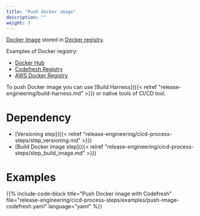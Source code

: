 ```yaml
---
title: "Push docker image"
description: ""
weight: 3
---
```


[Docker Image](https://docs.docker.com/engine/reference/commandline/images/) stored
in [Docker registry](https://docs.docker.com/registry).

Examples of Docker registry:
* [Docker Hub](https://hub.docker.com/)
* [Codefresh Registry](https://codefresh.io/docs/docs/docker-registries/codefresh-registry/)
* [AWS Docker Registry](https://aws.amazon.com/ecr/)

To push Docker image you can use [Build Harness]({{< relref "release-engineering/build-harness.md" >}})
or native tools of CI/CD tool.

# Dependency

* [Versioning step]({{< relref "release-engineering/cicd-process-steps/step_versioning.md" >}})
* [Build Docker image step]({{< relref "release-engineering/cicd-process-steps/step_build_image.md" >}})

# Examples

{{% include-code-block title="Push Docker image with Codefresh" file="release-engineering/cicd-process-steps/examples/push-image-codefresh.yaml" language="yaml" %}}
